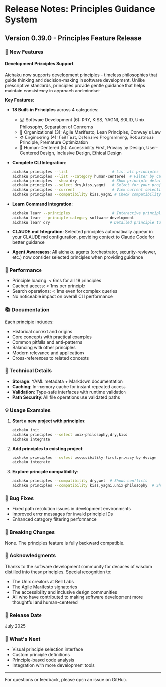# Release Notes: Principles Guidance System

## Version 0.39.0 - Principles Feature Release

### 🎉 New Features

#### Development Principles Support

Aichaku now supports development principles - timeless philosophies that guide thinking and decision-making in software
development. Unlike prescriptive standards, principles provide gentle guidance that helps maintain consistency in
approach and mindset.

**Key Features:**

- **18 Built-in Principles** across 4 categories:
  - 💻 Software Development (6): DRY, KISS, YAGNI, SOLID, Unix Philosophy, Separation of Concerns
  - 🏢 Organizational (3): Agile Manifesto, Lean Principles, Conway's Law
  - ⚙️ Engineering (4): Fail Fast, Defensive Programming, Robustness Principle, Premature Optimization
  - 👥 Human-Centered (5): Accessibility First, Privacy by Design, User-Centered Design, Inclusive Design, Ethical
    Design

- **Complete CLI Integration**:
  ```bash
  aichaku principles --list                    # List all principles
  aichaku principles --list --category human-centered  # Filter by category
  aichaku principles --show dry                # Show principle details
  aichaku principles --select dry,kiss,yagni   # Select for your project
  aichaku principles --current                 # View current selection
  aichaku principles --compatibility kiss,yagni # Check compatibility
  ```

- **Learn Command Integration**:
  ```bash
  aichaku learn --principles                   # Interactive principle browser
  aichaku learn --principle-category software-development
  aichaku learn dry                           # Detailed principle tutorial
  ```

- **CLAUDE.md Integration**: Selected principles automatically appear in your CLAUDE.md configuration, providing context
  to Claude Code for better guidance

- **Agent Awareness**: All aichaku agents (orchestrator, security-reviewer, etc.) now consider selected principles when
  providing guidance

### 🚀 Performance

- Principle loading: < 6ms for all 18 principles
- Cached access: < 1ms per principle
- Search operations: < 1ms even for complex queries
- No noticeable impact on overall CLI performance

### 📚 Documentation

Each principle includes:

- Historical context and origins
- Core concepts with practical examples
- Common pitfalls and anti-patterns
- Balancing with other principles
- Modern relevance and applications
- Cross-references to related concepts

### 🔧 Technical Details

- **Storage**: YAML metadata + Markdown documentation
- **Caching**: In-memory cache for instant repeated access
- **Validation**: Type-safe interfaces with runtime validation
- **Path Security**: All file operations use validated paths

### 💡 Usage Examples

1. **Start a new project with principles**:
   ```bash
   aichaku init
   aichaku principles --select unix-philosophy,dry,kiss
   aichaku integrate
   ```

2. **Add principles to existing project**:
   ```bash
   aichaku principles --select accessibility-first,privacy-by-design
   aichaku integrate
   ```

3. **Explore principle compatibility**:
   ```bash
   aichaku principles --compatibility dry,wet  # Shows conflicts
   aichaku principles --compatibility kiss,yagni,unix-philosophy  # Shows synergies
   ```

### 🐛 Bug Fixes

- Fixed path resolution issues in development environments
- Improved error messages for invalid principle IDs
- Enhanced category filtering performance

### 🔄 Breaking Changes

None. The principles feature is fully backward compatible.

### 🙏 Acknowledgments

Thanks to the software development community for decades of wisdom distilled into these principles. Special recognition
to:

- The Unix creators at Bell Labs
- The Agile Manifesto signatories
- The accessibility and inclusive design communities
- All who have contributed to making software development more thoughtful and human-centered

### 📅 Release Date

July 2025

### 🔮 What's Next

- Visual principle selection interface
- Custom principle definitions
- Principle-based code analysis
- Integration with more development tools

---

For questions or feedback, please open an issue on GitHub.
